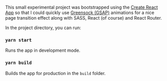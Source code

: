 This small experimental project was bootstrapped using the [Create React App](https://github.com/facebook/create-react-app) so that I could quickly use [Greensock (GSAP)](https://greensock.com/gsap/) animations for a nice page transition effect along with SASS, React (of course) and React Router.

In the project directory, you can run:

### `yarn start`
Runs the app in development mode.

### `yarn build`
Builds the app for production in the `build` folder.
